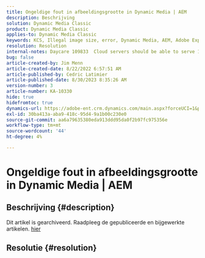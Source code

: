 ```yaml
---
title: Ongeldige fout in afbeeldingsgrootte in Dynamic Media | AEM
description: Beschrijving
solution: Dynamic Media Classic
product: Dynamic Media Classic
applies-to: Dynamic Media Classic
keywords: KCS, Illegal image size, error, Dynamic Media, AEM, Adobe Experience Manager
resolution: Resolution
internal-notes: Daycare 109833  Cloud servers should be able to serve 10000x10000 as a maximum. Check with Tech Ops if any problem with this
bug: false
article-created-by: Jim Menn
article-created-date: 8/22/2022 6:57:51 AM
article-published-by: Cedric Latimier
article-published-date: 8/30/2023 8:35:26 AM
version-number: 3
article-number: KA-10330
hide: true
hidefromtoc: true
dynamics-url: https://adobe-ent.crm.dynamics.com/main.aspx?forceUCI=1&pagetype=entityrecord&etn=knowledgearticle&id=804669ba-e721-ed11-b83e-0022480866ad
exl-id: 30ba413a-aba9-418c-95d4-9a1b00c230e0
source-git-commit: aa6a79635380eda913ddd95da0f2b97fc975356e
workflow-type: tm+mt
source-wordcount: '44'
ht-degree: 4%

---
```


# Ongeldige fout in afbeeldingsgrootte in Dynamic Media | AEM

## Beschrijving {#description}

Dit artikel is gearchiveerd. Raadpleeg de gepubliceerde en bijgewerkte artikelen. [hier](https://experienceleague.adobe.com/search.html#sort=relevancy)

## Resolutie {#resolution}
